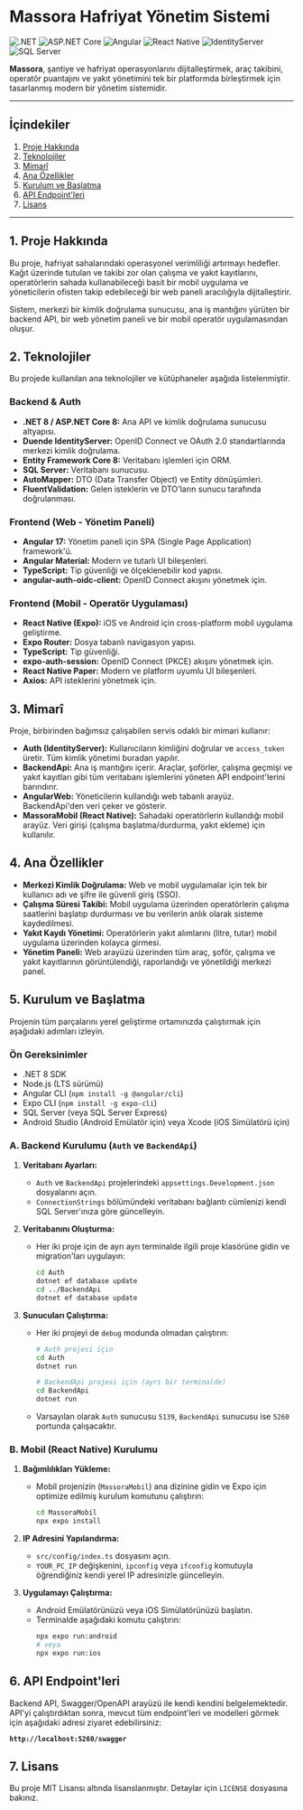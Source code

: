 # Massora Hafriyat Yönetim Sistemi

![.NET](https://img.shields.io/badge/.NET-8-512BD4?logo=dotnet)
![ASP.NET Core](https://img.shields.io/badge/ASP.NET%20Core-8.0-512BD4?logo=dotnet)
![Angular](https://img.shields.io/badge/Angular-17-DD0031?logo=angular)
![React Native](https://img.shields.io/badge/React%20Native-Expo-61DAFB?logo=react)
![IdentityServer](https://img.shields.io/badge/Duende%20IdentityServer-blue?logo=auth0)
![SQL Server](https://img.shields.io/badge/SQL%20Server-2571A9?logo=microsoft-sql-server)

**Massora**, şantiye ve hafriyat operasyonlarını dijitalleştirmek, araç takibini, operatör puantajını ve yakıt yönetimini tek bir platformda birleştirmek için tasarlanmış modern bir yönetim sistemidir.

---

## İçindekiler
1.  [Proje Hakkında](#1-proje-hakkında)
2.  [Teknolojiler](#2-teknolojiler)
3.  [Mimarî](#3-mimarî)
4.  [Ana Özellikler](#4-ana-özellikler)
5.  [Kurulum ve Başlatma](#5-kurulum-ve-başlatma)
6.  [API Endpoint'leri](#6-api-endpointleri)
7.  [Lisans](#7-lisans)

---

## 1. Proje Hakkında

Bu proje, hafriyat sahalarındaki operasyonel verimliliği artırmayı hedefler. Kağıt üzerinde tutulan ve takibi zor olan çalışma ve yakıt kayıtlarını, operatörlerin sahada kullanabileceği basit bir mobil uygulama ve yöneticilerin ofisten takip edebileceği bir web paneli aracılığıyla dijitalleştirir.

Sistem, merkezi bir kimlik doğrulama sunucusu, ana iş mantığını yürüten bir backend API, bir web yönetim paneli ve bir mobil operatör uygulamasından oluşur.

## 2. Teknolojiler

Bu projede kullanılan ana teknolojiler ve kütüphaneler aşağıda listelenmiştir.

### Backend & Auth
* **.NET 8 / ASP.NET Core 8:** Ana API ve kimlik doğrulama sunucusu altyapısı.
* **Duende IdentityServer:** OpenID Connect ve OAuth 2.0 standartlarında merkezi kimlik doğrulama.
* **Entity Framework Core 8:** Veritabanı işlemleri için ORM.
* **SQL Server:** Veritabanı sunucusu.
* **AutoMapper:** DTO (Data Transfer Object) ve Entity dönüşümleri.
* **FluentValidation:** Gelen isteklerin ve DTO'ların sunucu tarafında doğrulanması.

### Frontend (Web - Yönetim Paneli)
* **Angular 17:** Yönetim paneli için SPA (Single Page Application) framework'ü.
* **Angular Material:** Modern ve tutarlı UI bileşenleri.
* **TypeScript:** Tip güvenliği ve ölçeklenebilir kod yapısı.
* **angular-auth-oidc-client:** OpenID Connect akışını yönetmek için.

### Frontend (Mobil - Operatör Uygulaması)
* **React Native (Expo):** iOS ve Android için cross-platform mobil uygulama geliştirme.
* **Expo Router:** Dosya tabanlı navigasyon yapısı.
* **TypeScript:** Tip güvenliği.
* **expo-auth-session:** OpenID Connect (PKCE) akışını yönetmek için.
* **React Native Paper:** Modern ve platform uyumlu UI bileşenleri.
* **Axios:** API isteklerini yönetmek için.

## 3. Mimarî

Proje, birbirinden bağımsız çalışabilen servis odaklı bir mimari kullanır:

* **Auth (IdentityServer):** Kullanıcıların kimliğini doğrular ve `access_token` üretir. Tüm kimlik yönetimi buradan yapılır.
* **BackendApi:** Ana iş mantığını içerir. Araçlar, şoförler, çalışma geçmişi ve yakıt kayıtları gibi tüm veritabanı işlemlerini yöneten API endpoint'lerini barındırır.
* **AngularWeb:** Yöneticilerin kullandığı web tabanlı arayüz. BackendApi'den veri çeker ve gösterir.
* **MassoraMobil (React Native):** Sahadaki operatörlerin kullandığı mobil arayüz. Veri girişi (çalışma başlatma/durdurma, yakıt ekleme) için kullanılır.

## 4. Ana Özellikler

-   **Merkezi Kimlik Doğrulama:** Web ve mobil uygulamalar için tek bir kullanıcı adı ve şifre ile güvenli giriş (SSO).
-   **Çalışma Süresi Takibi:** Mobil uygulama üzerinden operatörlerin çalışma saatlerini başlatıp durdurması ve bu verilerin anlık olarak sisteme kaydedilmesi.
-   **Yakıt Kaydı Yönetimi:** Operatörlerin yakıt alımlarını (litre, tutar) mobil uygulama üzerinden kolayca girmesi.
-   **Yönetim Paneli:** Web arayüzü üzerinden tüm araç, şoför, çalışma ve yakıt kayıtlarının görüntülendiği, raporlandığı ve yönetildiği merkezi panel.

## 5. Kurulum ve Başlatma

Projenin tüm parçalarını yerel geliştirme ortamınızda çalıştırmak için aşağıdaki adımları izleyin.

### Ön Gereksinimler
-   .NET 8 SDK
-   Node.js (LTS sürümü)
-   Angular CLI (`npm install -g @angular/cli`)
-   Expo CLI (`npm install -g expo-cli`)
-   SQL Server (veya SQL Server Express)
-   Android Studio (Android Emülatör için) veya Xcode (iOS Simülatörü için)

### A. Backend Kurulumu (`Auth` ve `BackendApi`)

1.  **Veritabanı Ayarları:**
    * `Auth` ve `BackendApi` projelerindeki `appsettings.Development.json` dosyalarını açın.
    * `ConnectionStrings` bölümündeki veritabanı bağlantı cümlenizi kendi SQL Server'ınıza göre güncelleyin.

2.  **Veritabanını Oluşturma:**
    * Her iki proje için de ayrı ayrı terminalde ilgili proje klasörüne gidin ve migration'ları uygulayın:
        ```bash
        cd Auth
        dotnet ef database update
        cd ../BackendApi
        dotnet ef database update
        ```

3.  **Sunucuları Çalıştırma:**
    * Her iki projeyi de `debug` modunda olmadan çalıştırın:
        ```bash
        # Auth projesi için
        cd Auth
        dotnet run

        # BackendApi projesi için (ayrı bir terminalde)
        cd BackendApi
        dotnet run
        ```
    * Varsayılan olarak `Auth` sunucusu `5139`, `BackendApi` sunucusu ise `5260` portunda çalışacaktır.

### B. Mobil (React Native) Kurulumu

1.  **Bağımlılıkları Yükleme:**
    * Mobil projenizin (`MassoraMobil`) ana dizinine gidin ve Expo için optimize edilmiş kurulum komutunu çalıştırın:
        ```bash
        cd MassoraMobil
        npx expo install
        ```

2.  **IP Adresini Yapılandırma:**
    * `src/config/index.ts` dosyasını açın.
    * `YOUR_PC_IP` değişkenini, `ipconfig` veya `ifconfig` komutuyla öğrendiğiniz kendi yerel IP adresinizle güncelleyin.

3.  **Uygulamayı Çalıştırma:**
    * Android Emülatörünüzü veya iOS Simülatörünüzü başlatın.
    * Terminalde aşağıdaki komutu çalıştırın:
        ```bash
        npx expo run:android
        # veya
        npx expo run:ios
        ```

## 6. API Endpoint'leri

Backend API, Swagger/OpenAPI arayüzü ile kendi kendini belgelemektedir. API'yi çalıştırdıktan sonra, mevcut tüm endpoint'leri ve modelleri görmek için aşağıdaki adresi ziyaret edebilirsiniz:

**`http://localhost:5260/swagger`**

## 7. Lisans

Bu proje MIT Lisansı altında lisanslanmıştır. Detaylar için `LICENSE` dosyasına bakınız.
